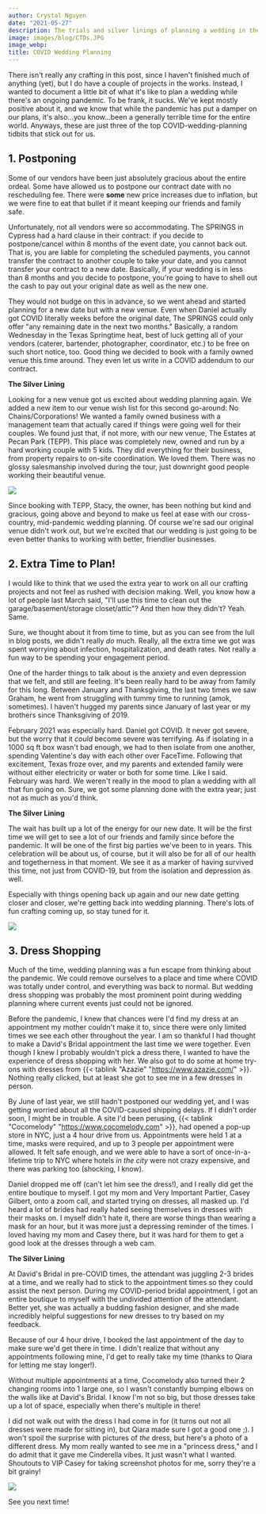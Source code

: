 ```yaml
---
author: Crystal Nguyen
date: "2021-05-27"
description: The trials and silver linings of planning a wedding in the middle of a pandemic
image: images/blog/CTDs.JPG
image_webp: 
title: COVID Wedding Planning
---
```


There isn't really any crafting in this post, since I haven't finished much of anything (yet), but I do have a couple of projects in the works. Instead, I wanted to document a little bit of what it's like to plan a wedding while there's an ongoing pandemic. To be frank, it sucks. We've kept mostly positive about it, and we know that while the pandemic has put a damper on our plans, it's also...you know...been a generally terrible time for the entire world. Anyways, these are just three of the top COVID-wedding-planning tidbits that stick out for us.

## 1. Postponing

Some of our vendors have been just absolutely gracious about the entire ordeal. Some have allowed us to postpone our contract date with no rescheduling fee. There were __some__ new price increases due to inflation, but we were fine to eat that bullet if it meant keeping our friends and family safe. 

Unfortunately, not all vendors were so accommodating. The SPRINGS in Cypress had a hard clause in their contract: if you decide to postpone/cancel within 8 months of the event date, you cannot back out. That is, you are liable for completing the scheduled payments, you cannot transfer the contract to another couple to take your date, and you cannot transfer your contract to a new date. Basically, if your wedding is in less than 8 months and you decide to postpone, you're going to have to shell out the cash to pay out your original date as well as the new one. 

They would not budge on this in advance, so we went ahead and started planning for a new date but with a new venue. Even when Daniel actually got COVID literally weeks before the original date, The SPRINGS could only offer "any remaining date in the next two months." Basically, a random Wednesday in the Texas Springtime heat, best of luck getting all of your vendors (caterer, bartender, photographer, coordinator, etc.) to be free on such short notice, too. Good thing we decided to book with a family owned venue this time around. They even let us write in a COVID addendum to our contract.

**The Silver Lining**

Looking for a new venue got us excited about wedding planning again. We added a new item to our venue wish list for this second go-around: No Chains/Corporations! We wanted a family owned business with a management team that actually cared if things were going well for their couples. We found just that, if not more, with our new venue, The Estates at Pecan Park (TEPP). This place was completely new, owned and run by a hard working couple with 5 kids. They did everything for their business, from property repairs to on-site coordination. We loved them. There was no glossy salesmanship involved during the tour, just downright good people working their beautiful venue. 

![](../../../images/blog/TEPP.jpg)

Since booking with TEPP, Stacy, the owner, has been nothing but kind and gracious, going above and beyond to make us feel at ease with our cross-country, mid-pandemic wedding planning. Of course we're sad our original venue didn't work out, but we're excited that our wedding is just going to be even better thanks to working with better, friendlier businesses.

## 2. Extra Time to Plan!

I would like to think that we used the extra year to work on all our crafting projects and not feel as rushed with decision making. Well, you know how a lot of people last March said, "I'll use this time to clean out the garage/basement/storage closet/attic"? And then how they didn't? Yeah. Same.

Sure, we thought about it from time to time, but as you can see from the lull in blog posts, we didn't really _do_ much. Really, all the extra time we got was spent worrying about infection, hospitalization, and death rates. Not really a fun way to be spending your engagement period.

One of the harder things to talk about is the anxiety and even depression that we felt, and still are feeling. It's been really hard to be away from family for this long. Between January and Thanksgiving, the last two times we saw Graham, he went from struggling with tummy time to running (amok, sometimes). I haven't hugged my parents since January of last year or my brothers since Thanksgiving of 2019. 

February 2021 was especially hard. Daniel got COVID. It never got severe, but the worry that it _could_ become severe was terrifying. As if isolating in a 1000 sq ft box wasn't bad enough, we had to then isolate from one another, spending Valentine's day with each other over FaceTime. Following that excitement, Texas froze over, and my parents and extended family were without either electricity or water or both for some time. Like I said. February was hard. We weren't really in the mood to plan a wedding with all that fun going on. Sure, we got some planning done with the extra year; just not as much as you'd think.

**The Silver Lining**

The wait has built up a lot of the energy for our new date. It will be the first time we will get to see a lot of our friends and family since before the pandemic. It will be one of the first big parties we've been to in years. This celebration will be about us, of course, but it will also be for all of our health and togetherness in that moment. We see it as a marker of having survived this time, not just from COVID-19, but from the isolation and depression as well.

Especially with things opening back up again and our new date getting closer and closer, we're getting back into wedding planning. There's lots of fun crafting coming up, so stay tuned for it.

![](../../../images/blog/kimjosh.jpg)

## 3. Dress Shopping

Much of the time, wedding planning was a fun escape from thinking about the pandemic. We could remove ourselves to a place and time where COVID was totally under control, and everything was back to normal. But wedding dress shopping was probably the most prominent point during wedding planning where current events just could not be ignored. 

Before the pandemic, I knew that chances were I'd find my dress at an appointment my mother couldn't make it to, since there were only limited times we see each other throughout the year. I am so thankful I had thought to make a David's Bridal appointment the last time we were together. Even though I knew I probably wouldn't pick a dress there, I wanted to have the experience of dress shopping with her. We also got to do some at home try-ons with dresses from {{< tablink "Azazie" "https://www.azazie.com/" >}}. Nothing really clicked, but at least she got to see me in a few dresses in person.

By June of last year, we still hadn't postponed our wedding yet, and I was getting worried about all the COVID-caused shipping delays. If I didn't order soon, I might be in trouble. A site I'd been perusing, {{< tablink "Cocomelody" "https://www.cocomelody.com" >}}, had opened a pop-up store in NYC, just a 4 hour drive from us. Appointments were held 1 at a time, masks were required, and up to 3 people per appointment were allowed. It felt safe enough, and we were able to have a sort of once-in-a-lifetime trip to NYC where hotels _in the city_ were not crazy expensive, and there was parking too (shocking, I know).

Daniel dropped me off (can't let him see the dress!), and I really did get the entire boutique to myself. I got my mom and Very Important Partier, Casey Gilbert, onto a zoom call, and started trying on dresses, all masked up. I'd heard a lot of brides had really hated seeing themselves in dresses with their masks on. I myself didn't hate it, there are worse things than wearing a mask for an hour, but it was more just a depressing reminder of the times. I loved having my mom and Casey there, but it was hard for them to get a good look at the dresses through a web cam. 

**The Silver Lining**

At David's Bridal in pre-COVID times, the attendant was juggling 2-3 brides at a time, and we really had to stick to the appointment times so they could assist the next person. During my COVID-period bridal appointment, I got an entire boutique to myself with the undivided attention of the attendant. Better yet, she was actually a budding fashion designer, and she made incredibly helpful suggestions for new dresses to try based on my feedback. 

Because of our 4 hour drive, I booked the last appointment of the day to make sure we'd get there in time. I didn't realize that without any appointments following mine, I'd get to really take my time (thanks to Qiara for letting me stay longer!).

Without multiple appointments at a time, Cocomelody also turned their 2 changing rooms into 1 large one, so I wasn't constantly bumping elbows on the walls like at David's Bridal. I know I'm not so big, but those dresses take up a lot of space, especially when there's multiple in there!

I did not walk out with the dress I had come in for (it turns out not all dresses were made for sitting in), but Qiara made sure I got a good one ;). I won't spoil the surprise with pictures of _the_ dress, but here's a photo of a different dress. My mom really wanted to see me in a "princess dress," and I do admit that it gave me Cinderella vibes. It just wasn't what I wanted. Shoutouts to VIP Casey for taking screenshot photos for me, sorry they're a bit grainy!


![](../../../images/blog/dressshopping.JPG)

See you next time!
  
<br>
<br>
<br>
<br>